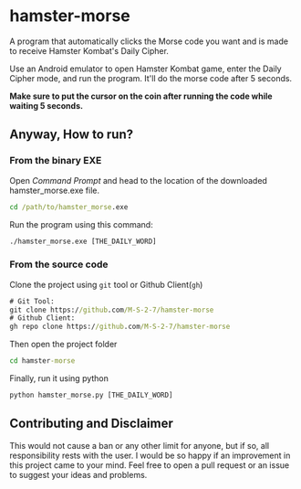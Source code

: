 # hamster-morse
A program that automatically clicks the Morse code you want and is made to receive Hamster Kombat's Daily Cipher.

Use an Android emulator to open Hamster Kombat game, enter the Daily Cipher mode, and run the program. It'll do the morse code after 5 seconds.

**Make sure to put the cursor on the coin after running the code while waiting 5 seconds.**

## Anyway, How to run?
### From the binary EXE
Open *Command Prompt* and head to the location of the downloaded hamster_morse.exe file.
```cmd
cd /path/to/hamster_morse.exe
```
Run the program using this command:
```cmd
./hamster_morse.exe [THE_DAILY_WORD]
```

### From the source code
Clone the project using `git` tool or Github Client(`gh`)
```cmd
# Git Tool:
git clone https://github.com/M-S-2-7/hamster-morse
# Github Client:
gh repo clone https://github.com/M-S-2-7/hamster-morse
```
Then open the project folder
```cmd
cd hamster-morse
```
Finally, run it using python
```cmd
python hamster_morse.py [THE_DAILY_WORD]
```

## Contributing and Disclaimer
This would not cause a ban or any other limit for anyone, but if so, all responsibility rests with the user.
I would be so happy if an improvement in this project came to your mind. Feel free to open a pull request or an issue to suggest your ideas and problems.
